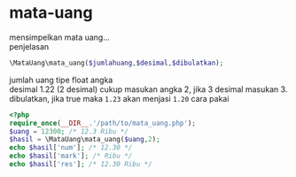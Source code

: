 # mata-uang
mensimpelkan mata uang...
<br>
penjelasan<br>
```php
\MataUang\mata_uang($jumlahuang,$desimal,$dibulatkan);
```
jumlah uang tipe float angka<br>
desimal 1.22 (2 desimal) cukup masukan angka 2, jika 3 desimal masukan 3.<br>
dibulatkan, jika true maka `1.23` akan menjasi `1.20`
cara pakai
```php
<?php
require_once(__DIR__.'/path/to/mata_uang.php');
$uang = 12300; /* 12.3 Ribu */
$hasil = \MataUang\mata_uang($uang,2);
echo $hasil['num']; /* 12.30 */
echo $hasil['mark']; /* Ribu */
echo $hasil['res']; /* 12.30 Ribu */
```

